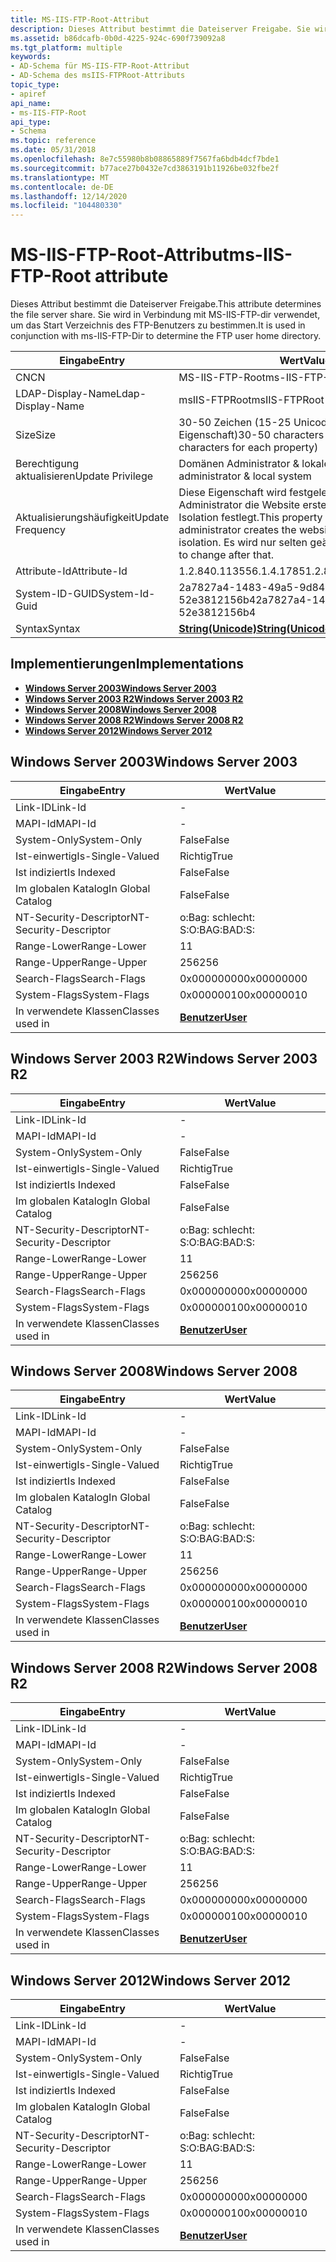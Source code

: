 ```yaml
---
title: MS-IIS-FTP-Root-Attribut
description: Dieses Attribut bestimmt die Dateiserver Freigabe. Sie wird in Verbindung mit MS-IIS-FTP-dir verwendet, um das Start Verzeichnis des FTP-Benutzers zu bestimmen.
ms.assetid: b86dcafb-0b0d-4225-924c-690f739092a8
ms.tgt_platform: multiple
keywords:
- AD-Schema für MS-IIS-FTP-Root-Attribut
- AD-Schema des msIIS-FTPRoot-Attributs
topic_type:
- apiref
api_name:
- ms-IIS-FTP-Root
api_type:
- Schema
ms.topic: reference
ms.date: 05/31/2018
ms.openlocfilehash: 8e7c55980b8b08865889f7567fa6bdb4dcf7bde1
ms.sourcegitcommit: b77ace27b0432e7cd3863191b11926be032fbe2f
ms.translationtype: MT
ms.contentlocale: de-DE
ms.lasthandoff: 12/14/2020
ms.locfileid: "104480330"
---
```

# <a name="ms-iis-ftp-root-attribute"></a><span data-ttu-id="e7772-106">MS-IIS-FTP-Root-Attribut</span><span class="sxs-lookup"><span data-stu-id="e7772-106">ms-IIS-FTP-Root attribute</span></span>

<span data-ttu-id="e7772-107">Dieses Attribut bestimmt die Dateiserver Freigabe.</span><span class="sxs-lookup"><span data-stu-id="e7772-107">This attribute determines the file server share.</span></span> <span data-ttu-id="e7772-108">Sie wird in Verbindung mit MS-IIS-FTP-dir verwendet, um das Start Verzeichnis des FTP-Benutzers zu bestimmen.</span><span class="sxs-lookup"><span data-stu-id="e7772-108">It is used in conjunction with ms-IIS-FTP-Dir to determine the FTP user home directory.</span></span>



| <span data-ttu-id="e7772-109">Eingabe</span><span class="sxs-lookup"><span data-stu-id="e7772-109">Entry</span></span> | <span data-ttu-id="e7772-110">Wert</span><span class="sxs-lookup"><span data-stu-id="e7772-110">Value</span></span> |
|-------------------|---------------------------------------------------------------------------------------------------------------------------------|
| <span data-ttu-id="e7772-111">CN</span><span class="sxs-lookup"><span data-stu-id="e7772-111">CN</span></span>                | <span data-ttu-id="e7772-112">MS-IIS-FTP-Root</span><span class="sxs-lookup"><span data-stu-id="e7772-112">ms-IIS-FTP-Root</span></span>                                                                                                                 |
| <span data-ttu-id="e7772-113">LDAP-Display-Name</span><span class="sxs-lookup"><span data-stu-id="e7772-113">Ldap-Display-Name</span></span> | <span data-ttu-id="e7772-114">msIIS-FTPRoot</span><span class="sxs-lookup"><span data-stu-id="e7772-114">msIIS-FTPRoot</span></span>                                                                                                                   |
| <span data-ttu-id="e7772-115">Size</span><span class="sxs-lookup"><span data-stu-id="e7772-115">Size</span></span>              | <span data-ttu-id="e7772-116">30-50 Zeichen (15-25 Unicode-Zeichen für jede Eigenschaft)</span><span class="sxs-lookup"><span data-stu-id="e7772-116">30-50 characters (15-25 Unicode characters for each property)</span></span>                                                                   |
| <span data-ttu-id="e7772-117">Berechtigung aktualisieren</span><span class="sxs-lookup"><span data-stu-id="e7772-117">Update Privilege</span></span>  | <span data-ttu-id="e7772-118">Domänen Administrator & lokales System</span><span class="sxs-lookup"><span data-stu-id="e7772-118">Domain administrator & local system</span></span>                                                                                             |
| <span data-ttu-id="e7772-119">Aktualisierungshäufigkeit</span><span class="sxs-lookup"><span data-stu-id="e7772-119">Update Frequency</span></span>  | <span data-ttu-id="e7772-120">Diese Eigenschaft wird festgelegt, wenn der Administrator die Website erstellt und die FTP-Isolation festlegt.</span><span class="sxs-lookup"><span data-stu-id="e7772-120">This property is set when the administrator creates the website and sets FTP isolation.</span></span> <span data-ttu-id="e7772-121">Es wird nur selten geändert.</span><span class="sxs-lookup"><span data-stu-id="e7772-121">It's rarely going to change after that.</span></span> |
| <span data-ttu-id="e7772-122">Attribute-Id</span><span class="sxs-lookup"><span data-stu-id="e7772-122">Attribute-Id</span></span>      | <span data-ttu-id="e7772-123">1.2.840.113556.1.4.1785</span><span class="sxs-lookup"><span data-stu-id="e7772-123">1.2.840.113556.1.4.1785</span></span>                                                                                                         |
| <span data-ttu-id="e7772-124">System-ID-GUID</span><span class="sxs-lookup"><span data-stu-id="e7772-124">System-Id-Guid</span></span>    | <span data-ttu-id="e7772-125">2a7827a4-1483-49a5-9d84-52e3812156b4</span><span class="sxs-lookup"><span data-stu-id="e7772-125">2a7827a4-1483-49a5-9d84-52e3812156b4</span></span>                                                                                            |
| <span data-ttu-id="e7772-126">Syntax</span><span class="sxs-lookup"><span data-stu-id="e7772-126">Syntax</span></span>            | [<span data-ttu-id="e7772-127">**String(Unicode)**</span><span class="sxs-lookup"><span data-stu-id="e7772-127">**String(Unicode)**</span></span>](s-string-unicode.md)                                                                                     |



## <a name="implementations"></a><span data-ttu-id="e7772-128">Implementierungen</span><span class="sxs-lookup"><span data-stu-id="e7772-128">Implementations</span></span>

-   [<span data-ttu-id="e7772-129">**Windows Server 2003**</span><span class="sxs-lookup"><span data-stu-id="e7772-129">**Windows Server 2003**</span></span>](#windows-server-2003)
-   [<span data-ttu-id="e7772-130">**Windows Server 2003 R2**</span><span class="sxs-lookup"><span data-stu-id="e7772-130">**Windows Server 2003 R2**</span></span>](#windows-server-2003-r2)
-   [<span data-ttu-id="e7772-131">**Windows Server 2008**</span><span class="sxs-lookup"><span data-stu-id="e7772-131">**Windows Server 2008**</span></span>](#windows-server-2008)
-   [<span data-ttu-id="e7772-132">**Windows Server 2008 R2**</span><span class="sxs-lookup"><span data-stu-id="e7772-132">**Windows Server 2008 R2**</span></span>](#windows-server-2008-r2)
-   [<span data-ttu-id="e7772-133">**Windows Server 2012**</span><span class="sxs-lookup"><span data-stu-id="e7772-133">**Windows Server 2012**</span></span>](#windows-server-2012)

## <a name="windows-server-2003"></a><span data-ttu-id="e7772-134">Windows Server 2003</span><span class="sxs-lookup"><span data-stu-id="e7772-134">Windows Server 2003</span></span>



| <span data-ttu-id="e7772-135">Eingabe</span><span class="sxs-lookup"><span data-stu-id="e7772-135">Entry</span></span> | <span data-ttu-id="e7772-136">Wert</span><span class="sxs-lookup"><span data-stu-id="e7772-136">Value</span></span> |
|------------------------|-----------------------------------|
| <span data-ttu-id="e7772-137">Link-ID</span><span class="sxs-lookup"><span data-stu-id="e7772-137">Link-Id</span></span>                | \-                                |
| <span data-ttu-id="e7772-138">MAPI-Id</span><span class="sxs-lookup"><span data-stu-id="e7772-138">MAPI-Id</span></span>                | \-                                |
| <span data-ttu-id="e7772-139">System-Only</span><span class="sxs-lookup"><span data-stu-id="e7772-139">System-Only</span></span>            | <span data-ttu-id="e7772-140">False</span><span class="sxs-lookup"><span data-stu-id="e7772-140">False</span></span>                             |
| <span data-ttu-id="e7772-141">Ist-einwertig</span><span class="sxs-lookup"><span data-stu-id="e7772-141">Is-Single-Valued</span></span>       | <span data-ttu-id="e7772-142">Richtig</span><span class="sxs-lookup"><span data-stu-id="e7772-142">True</span></span>                              |
| <span data-ttu-id="e7772-143">Ist indiziert</span><span class="sxs-lookup"><span data-stu-id="e7772-143">Is Indexed</span></span>             | <span data-ttu-id="e7772-144">False</span><span class="sxs-lookup"><span data-stu-id="e7772-144">False</span></span>                             |
| <span data-ttu-id="e7772-145">Im globalen Katalog</span><span class="sxs-lookup"><span data-stu-id="e7772-145">In Global Catalog</span></span>      | <span data-ttu-id="e7772-146">False</span><span class="sxs-lookup"><span data-stu-id="e7772-146">False</span></span>                             |
| <span data-ttu-id="e7772-147">NT-Security-Descriptor</span><span class="sxs-lookup"><span data-stu-id="e7772-147">NT-Security-Descriptor</span></span> | <span data-ttu-id="e7772-148">o:Bag: schlecht: S:</span><span class="sxs-lookup"><span data-stu-id="e7772-148">O:BAG:BAD:S:</span></span>                      |
| <span data-ttu-id="e7772-149">Range-Lower</span><span class="sxs-lookup"><span data-stu-id="e7772-149">Range-Lower</span></span>            | <span data-ttu-id="e7772-150">1</span><span class="sxs-lookup"><span data-stu-id="e7772-150">1</span></span>                                 |
| <span data-ttu-id="e7772-151">Range-Upper</span><span class="sxs-lookup"><span data-stu-id="e7772-151">Range-Upper</span></span>            | <span data-ttu-id="e7772-152">256</span><span class="sxs-lookup"><span data-stu-id="e7772-152">256</span></span>                               |
| <span data-ttu-id="e7772-153">Search-Flags</span><span class="sxs-lookup"><span data-stu-id="e7772-153">Search-Flags</span></span>           | <span data-ttu-id="e7772-154">0x00000000</span><span class="sxs-lookup"><span data-stu-id="e7772-154">0x00000000</span></span>                        |
| <span data-ttu-id="e7772-155">System-Flags</span><span class="sxs-lookup"><span data-stu-id="e7772-155">System-Flags</span></span>           | <span data-ttu-id="e7772-156">0x00000010</span><span class="sxs-lookup"><span data-stu-id="e7772-156">0x00000010</span></span>                        |
| <span data-ttu-id="e7772-157">In verwendete Klassen</span><span class="sxs-lookup"><span data-stu-id="e7772-157">Classes used in</span></span>        | [<span data-ttu-id="e7772-158">**Benutzer**</span><span class="sxs-lookup"><span data-stu-id="e7772-158">**User**</span></span>](c-user.md)<br/> |



## <a name="windows-server-2003-r2"></a><span data-ttu-id="e7772-159">Windows Server 2003 R2</span><span class="sxs-lookup"><span data-stu-id="e7772-159">Windows Server 2003 R2</span></span>



| <span data-ttu-id="e7772-160">Eingabe</span><span class="sxs-lookup"><span data-stu-id="e7772-160">Entry</span></span> | <span data-ttu-id="e7772-161">Wert</span><span class="sxs-lookup"><span data-stu-id="e7772-161">Value</span></span> |
|------------------------|-----------------------------------|
| <span data-ttu-id="e7772-162">Link-ID</span><span class="sxs-lookup"><span data-stu-id="e7772-162">Link-Id</span></span>                | \-                                |
| <span data-ttu-id="e7772-163">MAPI-Id</span><span class="sxs-lookup"><span data-stu-id="e7772-163">MAPI-Id</span></span>                | \-                                |
| <span data-ttu-id="e7772-164">System-Only</span><span class="sxs-lookup"><span data-stu-id="e7772-164">System-Only</span></span>            | <span data-ttu-id="e7772-165">False</span><span class="sxs-lookup"><span data-stu-id="e7772-165">False</span></span>                             |
| <span data-ttu-id="e7772-166">Ist-einwertig</span><span class="sxs-lookup"><span data-stu-id="e7772-166">Is-Single-Valued</span></span>       | <span data-ttu-id="e7772-167">Richtig</span><span class="sxs-lookup"><span data-stu-id="e7772-167">True</span></span>                              |
| <span data-ttu-id="e7772-168">Ist indiziert</span><span class="sxs-lookup"><span data-stu-id="e7772-168">Is Indexed</span></span>             | <span data-ttu-id="e7772-169">False</span><span class="sxs-lookup"><span data-stu-id="e7772-169">False</span></span>                             |
| <span data-ttu-id="e7772-170">Im globalen Katalog</span><span class="sxs-lookup"><span data-stu-id="e7772-170">In Global Catalog</span></span>      | <span data-ttu-id="e7772-171">False</span><span class="sxs-lookup"><span data-stu-id="e7772-171">False</span></span>                             |
| <span data-ttu-id="e7772-172">NT-Security-Descriptor</span><span class="sxs-lookup"><span data-stu-id="e7772-172">NT-Security-Descriptor</span></span> | <span data-ttu-id="e7772-173">o:Bag: schlecht: S:</span><span class="sxs-lookup"><span data-stu-id="e7772-173">O:BAG:BAD:S:</span></span>                      |
| <span data-ttu-id="e7772-174">Range-Lower</span><span class="sxs-lookup"><span data-stu-id="e7772-174">Range-Lower</span></span>            | <span data-ttu-id="e7772-175">1</span><span class="sxs-lookup"><span data-stu-id="e7772-175">1</span></span>                                 |
| <span data-ttu-id="e7772-176">Range-Upper</span><span class="sxs-lookup"><span data-stu-id="e7772-176">Range-Upper</span></span>            | <span data-ttu-id="e7772-177">256</span><span class="sxs-lookup"><span data-stu-id="e7772-177">256</span></span>                               |
| <span data-ttu-id="e7772-178">Search-Flags</span><span class="sxs-lookup"><span data-stu-id="e7772-178">Search-Flags</span></span>           | <span data-ttu-id="e7772-179">0x00000000</span><span class="sxs-lookup"><span data-stu-id="e7772-179">0x00000000</span></span>                        |
| <span data-ttu-id="e7772-180">System-Flags</span><span class="sxs-lookup"><span data-stu-id="e7772-180">System-Flags</span></span>           | <span data-ttu-id="e7772-181">0x00000010</span><span class="sxs-lookup"><span data-stu-id="e7772-181">0x00000010</span></span>                        |
| <span data-ttu-id="e7772-182">In verwendete Klassen</span><span class="sxs-lookup"><span data-stu-id="e7772-182">Classes used in</span></span>        | [<span data-ttu-id="e7772-183">**Benutzer**</span><span class="sxs-lookup"><span data-stu-id="e7772-183">**User**</span></span>](c-user.md)<br/> |



## <a name="windows-server-2008"></a><span data-ttu-id="e7772-184">Windows Server 2008</span><span class="sxs-lookup"><span data-stu-id="e7772-184">Windows Server 2008</span></span>



| <span data-ttu-id="e7772-185">Eingabe</span><span class="sxs-lookup"><span data-stu-id="e7772-185">Entry</span></span> | <span data-ttu-id="e7772-186">Wert</span><span class="sxs-lookup"><span data-stu-id="e7772-186">Value</span></span> |
|------------------------|-----------------------------------|
| <span data-ttu-id="e7772-187">Link-ID</span><span class="sxs-lookup"><span data-stu-id="e7772-187">Link-Id</span></span>                | \-                                |
| <span data-ttu-id="e7772-188">MAPI-Id</span><span class="sxs-lookup"><span data-stu-id="e7772-188">MAPI-Id</span></span>                | \-                                |
| <span data-ttu-id="e7772-189">System-Only</span><span class="sxs-lookup"><span data-stu-id="e7772-189">System-Only</span></span>            | <span data-ttu-id="e7772-190">False</span><span class="sxs-lookup"><span data-stu-id="e7772-190">False</span></span>                             |
| <span data-ttu-id="e7772-191">Ist-einwertig</span><span class="sxs-lookup"><span data-stu-id="e7772-191">Is-Single-Valued</span></span>       | <span data-ttu-id="e7772-192">Richtig</span><span class="sxs-lookup"><span data-stu-id="e7772-192">True</span></span>                              |
| <span data-ttu-id="e7772-193">Ist indiziert</span><span class="sxs-lookup"><span data-stu-id="e7772-193">Is Indexed</span></span>             | <span data-ttu-id="e7772-194">False</span><span class="sxs-lookup"><span data-stu-id="e7772-194">False</span></span>                             |
| <span data-ttu-id="e7772-195">Im globalen Katalog</span><span class="sxs-lookup"><span data-stu-id="e7772-195">In Global Catalog</span></span>      | <span data-ttu-id="e7772-196">False</span><span class="sxs-lookup"><span data-stu-id="e7772-196">False</span></span>                             |
| <span data-ttu-id="e7772-197">NT-Security-Descriptor</span><span class="sxs-lookup"><span data-stu-id="e7772-197">NT-Security-Descriptor</span></span> | <span data-ttu-id="e7772-198">o:Bag: schlecht: S:</span><span class="sxs-lookup"><span data-stu-id="e7772-198">O:BAG:BAD:S:</span></span>                      |
| <span data-ttu-id="e7772-199">Range-Lower</span><span class="sxs-lookup"><span data-stu-id="e7772-199">Range-Lower</span></span>            | <span data-ttu-id="e7772-200">1</span><span class="sxs-lookup"><span data-stu-id="e7772-200">1</span></span>                                 |
| <span data-ttu-id="e7772-201">Range-Upper</span><span class="sxs-lookup"><span data-stu-id="e7772-201">Range-Upper</span></span>            | <span data-ttu-id="e7772-202">256</span><span class="sxs-lookup"><span data-stu-id="e7772-202">256</span></span>                               |
| <span data-ttu-id="e7772-203">Search-Flags</span><span class="sxs-lookup"><span data-stu-id="e7772-203">Search-Flags</span></span>           | <span data-ttu-id="e7772-204">0x00000000</span><span class="sxs-lookup"><span data-stu-id="e7772-204">0x00000000</span></span>                        |
| <span data-ttu-id="e7772-205">System-Flags</span><span class="sxs-lookup"><span data-stu-id="e7772-205">System-Flags</span></span>           | <span data-ttu-id="e7772-206">0x00000010</span><span class="sxs-lookup"><span data-stu-id="e7772-206">0x00000010</span></span>                        |
| <span data-ttu-id="e7772-207">In verwendete Klassen</span><span class="sxs-lookup"><span data-stu-id="e7772-207">Classes used in</span></span>        | [<span data-ttu-id="e7772-208">**Benutzer**</span><span class="sxs-lookup"><span data-stu-id="e7772-208">**User**</span></span>](c-user.md)<br/> |



## <a name="windows-server-2008-r2"></a><span data-ttu-id="e7772-209">Windows Server 2008 R2</span><span class="sxs-lookup"><span data-stu-id="e7772-209">Windows Server 2008 R2</span></span>



| <span data-ttu-id="e7772-210">Eingabe</span><span class="sxs-lookup"><span data-stu-id="e7772-210">Entry</span></span> | <span data-ttu-id="e7772-211">Wert</span><span class="sxs-lookup"><span data-stu-id="e7772-211">Value</span></span> |
|------------------------|-----------------------------------|
| <span data-ttu-id="e7772-212">Link-ID</span><span class="sxs-lookup"><span data-stu-id="e7772-212">Link-Id</span></span>                | \-                                |
| <span data-ttu-id="e7772-213">MAPI-Id</span><span class="sxs-lookup"><span data-stu-id="e7772-213">MAPI-Id</span></span>                | \-                                |
| <span data-ttu-id="e7772-214">System-Only</span><span class="sxs-lookup"><span data-stu-id="e7772-214">System-Only</span></span>            | <span data-ttu-id="e7772-215">False</span><span class="sxs-lookup"><span data-stu-id="e7772-215">False</span></span>                             |
| <span data-ttu-id="e7772-216">Ist-einwertig</span><span class="sxs-lookup"><span data-stu-id="e7772-216">Is-Single-Valued</span></span>       | <span data-ttu-id="e7772-217">Richtig</span><span class="sxs-lookup"><span data-stu-id="e7772-217">True</span></span>                              |
| <span data-ttu-id="e7772-218">Ist indiziert</span><span class="sxs-lookup"><span data-stu-id="e7772-218">Is Indexed</span></span>             | <span data-ttu-id="e7772-219">False</span><span class="sxs-lookup"><span data-stu-id="e7772-219">False</span></span>                             |
| <span data-ttu-id="e7772-220">Im globalen Katalog</span><span class="sxs-lookup"><span data-stu-id="e7772-220">In Global Catalog</span></span>      | <span data-ttu-id="e7772-221">False</span><span class="sxs-lookup"><span data-stu-id="e7772-221">False</span></span>                             |
| <span data-ttu-id="e7772-222">NT-Security-Descriptor</span><span class="sxs-lookup"><span data-stu-id="e7772-222">NT-Security-Descriptor</span></span> | <span data-ttu-id="e7772-223">o:Bag: schlecht: S:</span><span class="sxs-lookup"><span data-stu-id="e7772-223">O:BAG:BAD:S:</span></span>                      |
| <span data-ttu-id="e7772-224">Range-Lower</span><span class="sxs-lookup"><span data-stu-id="e7772-224">Range-Lower</span></span>            | <span data-ttu-id="e7772-225">1</span><span class="sxs-lookup"><span data-stu-id="e7772-225">1</span></span>                                 |
| <span data-ttu-id="e7772-226">Range-Upper</span><span class="sxs-lookup"><span data-stu-id="e7772-226">Range-Upper</span></span>            | <span data-ttu-id="e7772-227">256</span><span class="sxs-lookup"><span data-stu-id="e7772-227">256</span></span>                               |
| <span data-ttu-id="e7772-228">Search-Flags</span><span class="sxs-lookup"><span data-stu-id="e7772-228">Search-Flags</span></span>           | <span data-ttu-id="e7772-229">0x00000000</span><span class="sxs-lookup"><span data-stu-id="e7772-229">0x00000000</span></span>                        |
| <span data-ttu-id="e7772-230">System-Flags</span><span class="sxs-lookup"><span data-stu-id="e7772-230">System-Flags</span></span>           | <span data-ttu-id="e7772-231">0x00000010</span><span class="sxs-lookup"><span data-stu-id="e7772-231">0x00000010</span></span>                        |
| <span data-ttu-id="e7772-232">In verwendete Klassen</span><span class="sxs-lookup"><span data-stu-id="e7772-232">Classes used in</span></span>        | [<span data-ttu-id="e7772-233">**Benutzer**</span><span class="sxs-lookup"><span data-stu-id="e7772-233">**User**</span></span>](c-user.md)<br/> |



## <a name="windows-server-2012"></a><span data-ttu-id="e7772-234">Windows Server 2012</span><span class="sxs-lookup"><span data-stu-id="e7772-234">Windows Server 2012</span></span>



| <span data-ttu-id="e7772-235">Eingabe</span><span class="sxs-lookup"><span data-stu-id="e7772-235">Entry</span></span> | <span data-ttu-id="e7772-236">Wert</span><span class="sxs-lookup"><span data-stu-id="e7772-236">Value</span></span> |
|------------------------|-----------------------------------|
| <span data-ttu-id="e7772-237">Link-ID</span><span class="sxs-lookup"><span data-stu-id="e7772-237">Link-Id</span></span>                | \-                                |
| <span data-ttu-id="e7772-238">MAPI-Id</span><span class="sxs-lookup"><span data-stu-id="e7772-238">MAPI-Id</span></span>                | \-                                |
| <span data-ttu-id="e7772-239">System-Only</span><span class="sxs-lookup"><span data-stu-id="e7772-239">System-Only</span></span>            | <span data-ttu-id="e7772-240">False</span><span class="sxs-lookup"><span data-stu-id="e7772-240">False</span></span>                             |
| <span data-ttu-id="e7772-241">Ist-einwertig</span><span class="sxs-lookup"><span data-stu-id="e7772-241">Is-Single-Valued</span></span>       | <span data-ttu-id="e7772-242">Richtig</span><span class="sxs-lookup"><span data-stu-id="e7772-242">True</span></span>                              |
| <span data-ttu-id="e7772-243">Ist indiziert</span><span class="sxs-lookup"><span data-stu-id="e7772-243">Is Indexed</span></span>             | <span data-ttu-id="e7772-244">False</span><span class="sxs-lookup"><span data-stu-id="e7772-244">False</span></span>                             |
| <span data-ttu-id="e7772-245">Im globalen Katalog</span><span class="sxs-lookup"><span data-stu-id="e7772-245">In Global Catalog</span></span>      | <span data-ttu-id="e7772-246">False</span><span class="sxs-lookup"><span data-stu-id="e7772-246">False</span></span>                             |
| <span data-ttu-id="e7772-247">NT-Security-Descriptor</span><span class="sxs-lookup"><span data-stu-id="e7772-247">NT-Security-Descriptor</span></span> | <span data-ttu-id="e7772-248">o:Bag: schlecht: S:</span><span class="sxs-lookup"><span data-stu-id="e7772-248">O:BAG:BAD:S:</span></span>                      |
| <span data-ttu-id="e7772-249">Range-Lower</span><span class="sxs-lookup"><span data-stu-id="e7772-249">Range-Lower</span></span>            | <span data-ttu-id="e7772-250">1</span><span class="sxs-lookup"><span data-stu-id="e7772-250">1</span></span>                                 |
| <span data-ttu-id="e7772-251">Range-Upper</span><span class="sxs-lookup"><span data-stu-id="e7772-251">Range-Upper</span></span>            | <span data-ttu-id="e7772-252">256</span><span class="sxs-lookup"><span data-stu-id="e7772-252">256</span></span>                               |
| <span data-ttu-id="e7772-253">Search-Flags</span><span class="sxs-lookup"><span data-stu-id="e7772-253">Search-Flags</span></span>           | <span data-ttu-id="e7772-254">0x00000000</span><span class="sxs-lookup"><span data-stu-id="e7772-254">0x00000000</span></span>                        |
| <span data-ttu-id="e7772-255">System-Flags</span><span class="sxs-lookup"><span data-stu-id="e7772-255">System-Flags</span></span>           | <span data-ttu-id="e7772-256">0x00000010</span><span class="sxs-lookup"><span data-stu-id="e7772-256">0x00000010</span></span>                        |
| <span data-ttu-id="e7772-257">In verwendete Klassen</span><span class="sxs-lookup"><span data-stu-id="e7772-257">Classes used in</span></span>        | [<span data-ttu-id="e7772-258">**Benutzer**</span><span class="sxs-lookup"><span data-stu-id="e7772-258">**User**</span></span>](c-user.md)<br/> |



 

 





